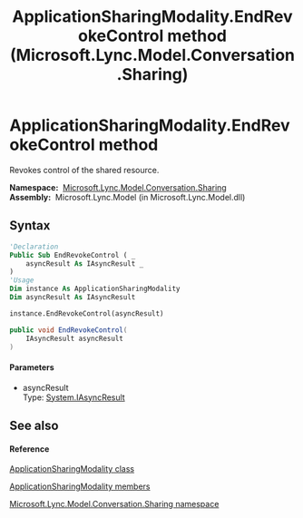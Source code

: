 ﻿---
title: ApplicationSharingModality.EndRevokeControl method  (Microsoft.Lync.Model.Conversation.Sharing)
TOCTitle: 'EndRevokeControl method '
ms:assetid: M:Microsoft.Lync.Model.Conversation.Sharing.ApplicationSharingModality.EndRevokeControl(System.IAsyncResult)_DI_3_UC_OCS14MrefLyncWPF
ms:mtpsurl: https://msdn.microsoft.com/en-us/library/microsoft.lync.model.conversation.sharing.applicationsharingmodality.endrevokecontrol(v=office.15)
ms:contentKeyID: 48594904
ms.date: 07/28/2014
mtps_version: v=office.15
f1_keywords:
- Microsoft.Lync.Model.Conversation.Sharing.ApplicationSharingModality.EndRevokeControl
dev_langs:
- CSharp
- JScript
- VB
- other
---

# ApplicationSharingModality.EndRevokeControl method

Revokes control of the shared resource.

**Namespace:**  [Microsoft.Lync.Model.Conversation.Sharing](microsoft-lync-model-conversation-sharing-namespace_2.md)  
**Assembly:**  Microsoft.Lync.Model (in Microsoft.Lync.Model.dll)

## Syntax

``` vb
'Declaration
Public Sub EndRevokeControl ( _
    asyncResult As IAsyncResult _
)
'Usage
Dim instance As ApplicationSharingModality
Dim asyncResult As IAsyncResult

instance.EndRevokeControl(asyncResult)
```

``` csharp
public void EndRevokeControl(
    IAsyncResult asyncResult
)
```

#### Parameters

  - asyncResult  
    Type: [System.IAsyncResult](http://msdn2.microsoft.com/en-us/library/ft8a6455)  

## See also

#### Reference

[ApplicationSharingModality class](applicationsharingmodality-class-microsoft-lync-model-conversation-sharing_2.md)

[ApplicationSharingModality members](applicationsharingmodality-members-microsoft-lync-model-conversation-sharing_2.md)

[Microsoft.Lync.Model.Conversation.Sharing namespace](microsoft-lync-model-conversation-sharing-namespace_2.md)

